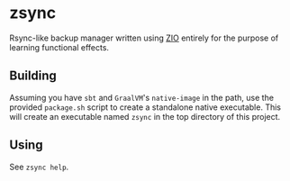 # zsync

Rsync-like backup manager written using [ZIO](https://zio.dev/) entirely for the purpose of learning functional effects.

## Building

Assuming you have `sbt` and `GraalVM`'s `native-image` in the path, use the provided `package.sh` script to create a standalone native executable. This will create an executable named `zsync` in the top directory of this project.

## Using

See `zsync help`.